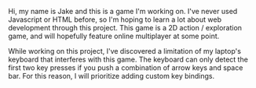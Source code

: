 Hi, my name is Jake and this is a game I'm working on. I've never used Javascript or HTML before, so I'm hoping to learn a lot about web development through this project. This game is a 2D action / exploration game, and will hopefully feature online multiplayer at some point.

While working on this project, I've discovered a limitation of my laptop's keyboard that interferes with this game. The keyboard can only detect the first two key presses if you push a combination of arrow keys and space bar. For this reason, I will prioritize adding custom key bindings.

